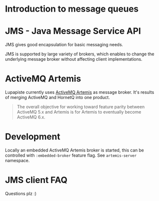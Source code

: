 # Introduction to message queues

# JMS - Java Message Service API

JMS gives good encapsulation for basic messaging needs. 

JMS is supported by large variety of brokers, which enables to change the underlying message broker without affecting client implementations.

# ActiveMQ Artemis

Lupapiste currently uses [ActiveMQ Artemis](https://activemq.apache.org/artemis/index.html) as message broker. It's results of merging ActiveMQ and HornetQ into one product.

> The overall objective for working toward feature parity between ActiveMQ 5.x and Artemis is for Artemis to eventually become ActiveMQ 6.x.

# Development

Locally an embedded ActiveMQ Artemis broker is started, this can be controlled with `:embedded-broker` feature flag. See `artemis-server` namespace.


# JMS client FAQ

Questions plz :)




